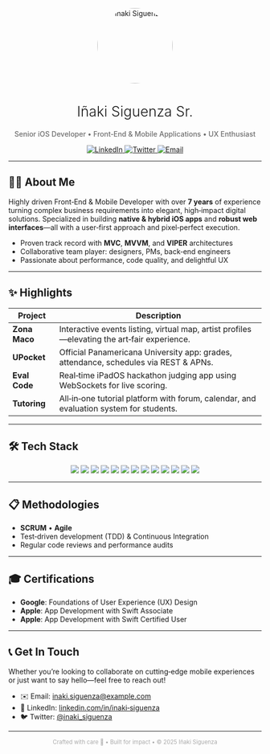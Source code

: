 <!--
  ╔══════════════════════════════════════════════════════════════════╗
  ║   Iñaki Siguenza Sr. – iOS Developer | Front‑End & Mobile Expert  ║
  ╚══════════════════════════════════════════════════════════════════╝
-->

<p align="center">
  <img src="https://your‑avatar.url/avatar.png" alt="Iñaki Siguenza" width="150" style="border-radius:75px;" />
</p>

<h1 align="center" style="font-weight: 300;">Iñaki Siguenza Sr.</h1>
<p align="center" style="font-weight: 500; color: #6e6e6e;">
  Senior iOS Developer • Front‑End & Mobile Applications • UX Enthusiast
</p>

<p align="center">
  <a href="https://www.linkedin.com/in/inaki‑siguenza" target="_blank">
    <img src="https://img.shields.io/badge/LinkedIn‑0077B5?style=flat&logo=linkedin&logoColor=white" alt="LinkedIn">
  </a>
  <a href="https://twitter.com/inaki_siguenza" target="_blank">
    <img src="https://img.shields.io/badge/Twitter‑1DA1F2?style=flat&logo=twitter&logoColor=white" alt="Twitter">
  </a>
  <a href="mailto:inaki.siguenza@example.com">
    <img src="https://img.shields.io/badge/Email‑D14836?style=flat&logo=gmail&logoColor=white" alt="Email">
  </a>
</p>

---

## 👨‍💻 About Me

Highly driven Front‑End & Mobile Developer with over **7 years** of experience turning complex business requirements into elegant, high‑impact digital solutions. Specialized in building **native & hybrid iOS apps** and **robust web interfaces**—all with a user‑first approach and pixel‑perfect execution.

- Proven track record with **MVC**, **MVVM**, and **VIPER** architectures  
- Collaborative team player: designers, PMs, back‑end engineers  
- Passionate about performance, code quality, and delightful UX  

---

## ✨ Highlights

| Project        | Description                                                                                  |
| -------------- | -------------------------------------------------------------------------------------------- |
| **Zona Maco**  | Interactive events listing, virtual map, artist profiles—elevating the art‑fair experience.  |
| **UPocket**    | Official Panamericana University app: grades, attendance, schedules via REST & APNs.         |
| **Eval Code**  | Real‑time iPadOS hackathon judging app using WebSockets for live scoring.                   |
| **Tutoring**   | All‑in‑one tutorial platform with forum, calendar, and evaluation system for students.       |

---

## 🛠️ Tech Stack

<div align="center">
  <img src="https://img.shields.io/badge/Swift-FA7343?style=flat&logo=swift&logoColor=white" /> 
  <img src="https://img.shields.io/badge/SwiftUI-2AC120?style=flat&logo=swift&logoColor=white" /> 
  <img src="https://img.shields.io/badge/Flutter-02569B?style=flat&logo=flutter&logoColor=white" /> 
  <img src="https://img.shields.io/badge/React-20232A?style=flat&logo=react&logoColor=61DAFB" /> 
  <img src="https://img.shields.io/badge/React_Native-222222?style=flat&logo=react&logoColor=61DAFB" />
  <img src="https://img.shields.io/badge/Svelte-E34F26?style=flat&logo=svelte&logoColor=white" /> 
  <img src="https://img.shields.io/badge/SvelteKit-FF3E00?style=flat&logo=svelte&logoColor=white" /> 
  <img src="https://img.shields.io/badge/Angular-DD0031?style=flat&logo=angular&logoColor=white" /> 
  <img src="https://img.shields.io/badge/JavaScript-F7DF1E?style=flat&logo=javascript&logoColor=black" /> 
  <img src="https://img.shields.io/badge/CSS-1572B6?style=flat&logo=css3&logoColor=white" /> 
  <img src="https://img.shields.io/badge/Firebase-FFCA28?style=flat&logo=firebase&logoColor=black" /> 
  <img src="https://img.shields.io/badge/CloudKit-007AFF?style=flat&logo=apple&logoColor=white" /> 
  <img src="https://img.shields.io/badge/Kotlin-0095D5?style=flat&logo=kotlin&logoColor=white" />
</div>

---

## 📋 Methodologies

- **SCRUM** • **Agile**  
- Test‑driven development (TDD) & Continuous Integration  
- Regular code reviews and performance audits  

---

## 🎓 Certifications

- **Google**: Foundations of User Experience (UX) Design  
- **Apple**: App Development with Swift Associate  
- **Apple**: App Development with Swift Certified User  

---

## 📞 Get In Touch

Whether you’re looking to collaborate on cutting‑edge mobile experiences or just want to say hello—feel free to reach out!

- ✉️ Email: [inaki.siguenza@example.com](mailto:inaki.siguenza@example.com)  
- 🔗 LinkedIn: [linkedin.com/in/inaki‑siguenza](https://www.linkedin.com/in/inaki‑siguenza)  
- 🐦 Twitter: [@inaki_siguenza](https://twitter.com/inaki_siguenza)  

---

<p align="center" style="font-size:0.8em; color:#aaa;">
  Crafted with care 🍎 • Built for impact • © 2025 Iñaki Siguenza
</p>
